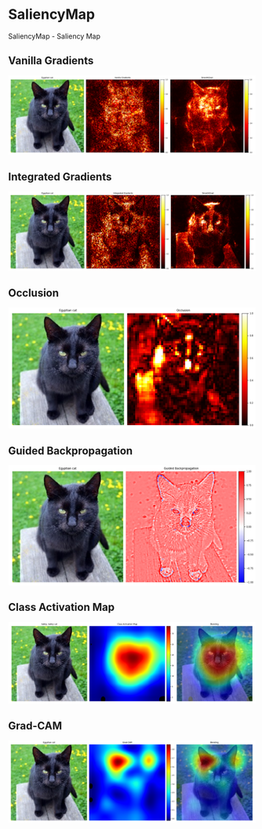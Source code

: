# SaliencyMap

SaliencyMap - Saliency Map

## Vanilla Gradients

<img src="part1_vanilla.png">

## Integrated Gradients

<img src="part1_integrated.png">

## Occlusion

<img src="part1_occlusion.png">

## Guided Backpropagation

<img src="part2_gbp.png">

## Class Activation Map

<img src="part2_cam.png">

## Grad-CAM

<img src="part2_gradcam.png">
